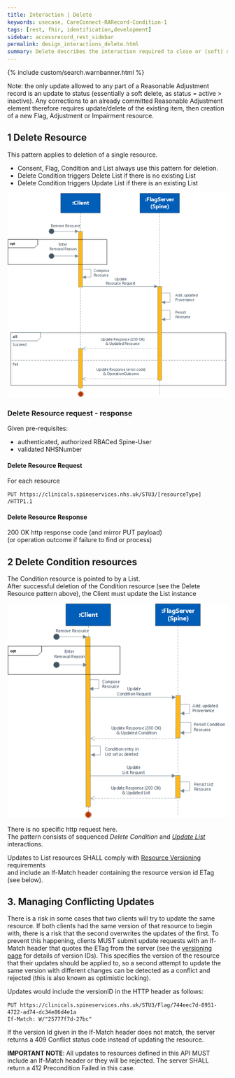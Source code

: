 ```yaml
---
title: Interaction | Delete
keywords: usecase, CareConnect-RARecord-Condition-1
tags: [rest, fhir, identification,development]
sidebar: accessrecord_rest_sidebar
permalink: design_interactions_delete.html
summary: Delete describes the interaction required to close or (soft) delete an Adjustment or an Impairment on Spine via the FHIR&reg; Reasonable Adjustments API. [To remove the whole Reasonable Adjustment Flag, the Remove Flag operation can be used.]
---
```

{% include custom/search.warnbanner.html %}

Note: the only update allowed to any part of a Reasonable Adjustment record is an update to status (essentially a soft delete, as status = active > inactive).
Any corrections to an already committed Reasonable Adjustment element therefore requires update/delete of the existing item, then creation of a new Flag, Adjustment or Impairment resource.


## 1 Delete Resource ##

This pattern applies to deletion of a single resource.
* Consent, Flag, Condition and List always use this pattern for deletion.
* Delete Condition triggers Delete List if there is no existing List
* Delete Condition triggers Update List if there is an existing List

<img src="images/sequenceDiagrams/UpdateResource.png">

### Delete Resource request - response ###

Given pre-requisites:
- authenticated, authorized RBACed Spine-User
- validated NHSNumber

#### Delete Resource Request ####

For each resource 
```
PUT https://clinicals.spineservices.nhs.uk/STU3/[resourceType] /HTTP1.1
```

#### Delete Resource Response ####

200 OK http response code (and mirror PUT payload)  
(or operation outcome if failure to find or process)

## 2 Delete Condition resources ##

The Condition resource is pointed to by a List.  
After successful deletion of the Condition resource (see the Delete Resource pattern above), the Client must update the List instance 


<img src="images/sequenceDiagrams/UpdateConditionList.png">

There is no specific http request here.  
The pattern consists of sequenced _Delete Condition_ and _[Update List](/design_interactions_update.html)_ interactions.

Updates to List resources SHALL comply with [Resource Versioning](../../explore/explore_versioning.html) requirements  
and include an If-Match header containing the resource version id ETag (see below).



## 3. Managing Conflicting Updates ##

There is a risk in some cases that two clients will try to update the same resource. If both clients had the same version of that resource to begin with, there is a risk that the second overwrites the updates of the first. To prevent this happening, clients MUST submit update requests with an If-Match header that quotes the ETag from the server (see the [versioning page](explore_versioning.html) for details of version IDs). This specifies the version of the resource that their updates should be applied to, so a second attempt to update the same version with different changes can be detected as a conflict and rejected (this is also known as optimistic locking).

Updates would include the versionID in the HTTP header as follows:

```
PUT https://clinicals.spineservices.nhs.uk/STU3/Flag/744eec7d-8951-4722-ad74-dc34e86d4e1a
If-Match: W/"25777f7d-27bc"
```

If the version Id given in the If-Match header does not match, the server returns a 409 Conflict status code instead of updating the resource.

**IMPORTANT NOTE**: All updates to resources defined in this API MUST include an If-Match header or they will be rejected. The server SHALL return a 412 Precondition Failed in this case.
